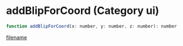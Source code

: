 # addBlipForCoord (Category ui)

```js
function addBlipForCoord(x: number, y: number, z: number): number
```

[filename](addBlipForCoord_m.md ':include')